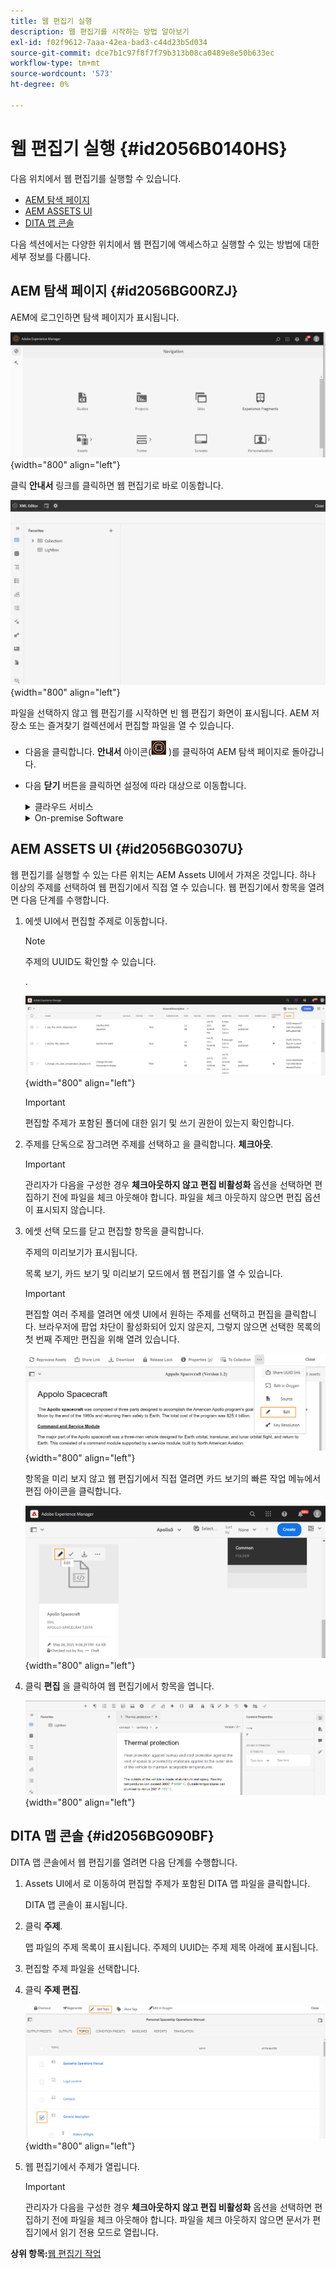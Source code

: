 ```yaml
---
title: 웹 편집기 실행
description: 웹 편집기를 시작하는 방법 알아보기
exl-id: f02f9612-7aaa-42ea-bad3-c44d23b5d034
source-git-commit: dce7b1c97f8f7f79b313b08ca0489e8e50b633ec
workflow-type: tm+mt
source-wordcount: '573'
ht-degree: 0%

---
```


# 웹 편집기 실행 {#id2056B0140HS}

다음 위치에서 웹 편집기를 실행할 수 있습니다.

- [AEM 탐색 페이지](#id2056BG00RZJ)
- [AEM ASSETS UI](#id2056BG0307U)
- [DITA 맵 콘솔](#id2056BG090BF)

다음 섹션에서는 다양한 위치에서 웹 편집기에 액세스하고 실행할 수 있는 방법에 대한 세부 정보를 다룹니다.

## AEM 탐색 페이지 {#id2056BG00RZJ}

AEM에 로그인하면 탐색 페이지가 표시됩니다.

![](images/web-editor-from-navigation-page.png){width="800" align="left"}

클릭 **안내서** 링크를 클릭하면 웹 편집기로 바로 이동합니다.

![](images/web-editor-launch-page.png){width="800" align="left"}

파일을 선택하지 않고 웹 편집기를 시작하면 빈 웹 편집기 화면이 표시됩니다. AEM 저장소 또는 즐겨찾기 컬렉션에서 편집할 파일을 열 수 있습니다.

- 다음을 클릭합니다. **안내서** 아이콘(![](images/aem-guides-icon.png) )를 클릭하여 AEM 탐색 페이지로 돌아갑니다.

- 다음 **닫기** 버튼을 클릭하면 설정에 따라 대상으로 이동합니다.



   <details>

   <summary> 클라우드 서비스 </summary>

   Cloud Services을 사용하는 경우 **닫기** 단추를 클릭하여 AEM 탐색 페이지로 돌아갑니다.
   </details>

   <details>

   <summary> On-premise Software</summary>

   AEM Guides On-premise Software(4.2.1 이상)를 사용 중인 경우 **닫기** 오른쪽의 버튼을 클릭하여 자산 UI에서 현재 파일 경로로 돌아갑니다.

   </details>

## AEM ASSETS UI {#id2056BG0307U}

웹 편집기를 실행할 수 있는 다른 위치는 AEM Assets UI에서 가져온 것입니다. 하나 이상의 주제를 선택하여 웹 편집기에서 직접 열 수 있습니다. 웹 편집기에서 항목을 열려면 다음 단계를 수행합니다.

1. 에셋 UI에서 편집할 주제로 이동합니다.

   >[!NOTE]
   >
   > 주제의 UUID도 확인할 수 있습니다.

   .

   ![](images/assets_ui_with_uuid_cs.png){width="800" align="left"}

   >[!IMPORTANT]
   >
   > 편집할 주제가 포함된 폴더에 대한 읽기 및 쓰기 권한이 있는지 확인합니다.

1. 주제를 단독으로 잠그려면 주제를 선택하고 을 클릭합니다. **체크아웃**.

   >[!IMPORTANT]
   >
   > 관리자가 다음을 구성한 경우 **체크아웃하지 않고 편집 비활성화** 옵션을 선택하면 편집하기 전에 파일을 체크 아웃해야 합니다. 파일을 체크 아웃하지 않으면 편집 옵션이 표시되지 않습니다.

1. 에셋 선택 모드를 닫고 편집할 항목을 클릭합니다.

   주제의 미리보기가 표시됩니다.

   목록 보기, 카드 보기 및 미리보기 모드에서 웹 편집기를 열 수 있습니다.

   >[!IMPORTANT]
   >
   > 편집할 여러 주제를 열려면 에셋 UI에서 원하는 주제를 선택하고 편집을 클릭합니다. 브라우저에 팝업 차단이 활성화되어 있지 않은지, 그렇지 않으면 선택한 목록의 첫 번째 주제만 편집을 위해 열려 있습니다.

   ![](images/edit-from-preview_cs.png){width="800" align="left"}

   항목을 미리 보지 않고 웹 편집기에서 직접 열려면 카드 보기의 빠른 작업 메뉴에서 편집 아이콘을 클릭합니다.

   ![](images/edit-topic-from-quick-action_cs.png){width="800" align="left"}

1. 클릭 **편집** 을 클릭하여 웹 편집기에서 항목을 엽니다.

   ![](images/edit-mode.png){width="800" align="left"}


## DITA 맵 콘솔 {#id2056BG090BF}

DITA 맵 콘솔에서 웹 편집기를 열려면 다음 단계를 수행합니다.

1. Assets UI에서 로 이동하여 편집할 주제가 포함된 DITA 맵 파일을 클릭합니다.

   DITA 맵 콘솔이 표시됩니다.

1. 클릭 **주제**.

   맵 파일의 주제 목록이 표시됩니다. 주제의 UUID는 주제 제목 아래에 표시됩니다.

1. 편집할 주제 파일을 선택합니다.

1. 클릭 **주제 편집**.

   ![](images/edit-topics-map-console_cs.png){width="800" align="left"}

1. 웹 편집기에서 주제가 열립니다.

   >[!IMPORTANT]
   >
   > 관리자가 다음을 구성한 경우 **체크아웃하지 않고 편집 비활성화** 옵션을 선택하면 편집하기 전에 파일을 체크 아웃해야 합니다. 파일을 체크 아웃하지 않으면 문서가 편집기에서 읽기 전용 모드로 열립니다.


**상위 항목:**[&#x200B;웹 편집기 작업](web-editor.md)
